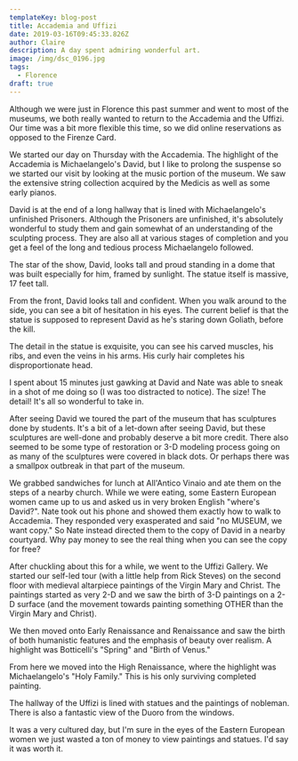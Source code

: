 ```yaml
---
templateKey: blog-post
title: Accademia and Uffizi
date: 2019-03-16T09:45:33.826Z
author: Claire
description: A day spent admiring wonderful art.
image: /img/dsc_0196.jpg
tags:
  - Florence
draft: true
---
```

Although we were just in Florence this past summer and went to most of the museums, we both really wanted to return to the Accademia and the Uffizi.  Our time was a bit more flexible this time, so we did online reservations as opposed to the Firenze Card.  

We started our day on Thursday with the Accademia.  The highlight of the Accademia is Michaelangelo's David, but I like to prolong the suspense so we started our visit by looking at the music portion of the museum.  We saw the extensive string collection acquired by the Medicis as well as some early pianos.

David is at the end of a long hallway that is lined with Michaelangelo's unfinished Prisoners.  Although the Prisoners are unfinished, it's absolutely wonderful to study them and gain somewhat of an understanding of the sculpting process.  They are also all at various stages of completion and you get a feel of the long and tedious process Michaelangelo followed.

The star of the show, David, looks tall and proud standing in a dome that was built especially for him, framed by sunlight.  The statue itself is massive, 17 feet tall.  

From the front, David looks tall and confident.  When you walk around to the side, you can see a bit of hesitation in his eyes.  The current belief is that the statue is supposed to represent David as he's staring down Goliath, before the kill.

The detail in the statue is exquisite, you can see his carved muscles, his ribs, and even the veins in his arms.  His curly hair completes his disproportionate head.

I spent about 15 minutes just gawking at David and Nate was able to sneak in a shot of me doing so (I was too distracted to notice).  The size!  The detail!  It's all so wonderful to take in.

After seeing David we toured the part of the museum that has sculptures done by students.  It's a bit of a let-down after seeing David, but these sculptures are well-done and probably deserve a bit more credit.  There also seemed to be some type of restoration or 3-D modeling process going on as many of the sculptures were covered in black dots.  Or perhaps there was a smallpox outbreak in that part of the museum.

We grabbed sandwiches for lunch at All'Antico Vinaio and ate them on the steps of a nearby church.  While we were eating, some Eastern European women came up to us and asked us in very broken English "where's David?".  Nate took out his phone and showed them exactly how to walk to Accademia.  They responded very exasperated and said "no MUSEUM, we want copy."  So Nate instead directed them to the copy of David in a nearby courtyard.  Why pay money to see the real thing when you can see the copy for free?

After chuckling about this for a while, we went to the Uffizi Gallery.  We started our self-led tour (with a little help from Rick Steves) on the second floor with medieval altarpiece paintings of the Virgin Mary and Christ.  The paintings started as very 2-D and we saw the birth of 3-D paintings on a 2-D surface (and the movement towards painting something OTHER than the Virgin Mary and Christ).

We then moved onto Early Renaissance and Renaissance and saw the birth of both humanistic features and the emphasis of beauty over realism.  A highlight was Botticelli's "Spring" and "Birth of Venus."

From here we moved into the High Renaissance, where the highlight was Michaelangelo's "Holy Family."  This is his only surviving completed painting.

The hallway of the Uffizi is lined with statues and the paintings of nobleman.  There is also a fantastic view of the Duoro from the windows.

It was a very cultured day, but I'm sure in the eyes of the Eastern European women we just wasted a ton of money to view paintings and statues.  I'd say it was worth it.
